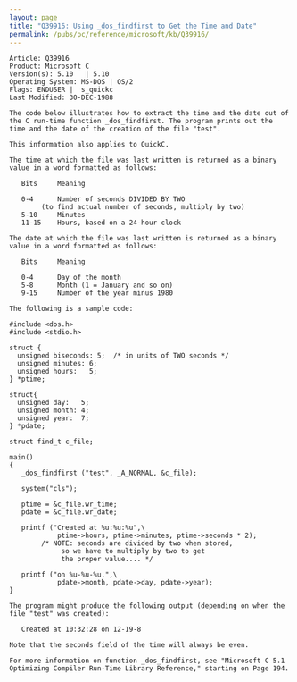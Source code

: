 ```yaml
---
layout: page
title: "Q39916: Using _dos_findfirst to Get the Time and Date"
permalink: /pubs/pc/reference/microsoft/kb/Q39916/
---
```


	Article: Q39916
	Product: Microsoft C
	Version(s): 5.10   | 5.10
	Operating System: MS-DOS | OS/2
	Flags: ENDUSER |  s_quickc
	Last Modified: 30-DEC-1988
	
	The code below illustrates how to extract the time and the date out of
	the C run-time function _dos_findfirst. The program prints out the
	time and the date of the creation of the file "test".
	
	This information also applies to QuickC.
	
	The time at which the file was last written is returned as a binary
	value in a word formatted as follows:
	
	   Bits     Meaning
	
	   0-4      Number of seconds DIVIDED BY TWO
	        (to find actual number of seconds, multiply by two)
	   5-10     Minutes
	   11-15    Hours, based on a 24-hour clock
	
	The date at which the file was last written is returned as a binary
	value in a word formatted as follows:
	
	   Bits     Meaning
	
	   0-4      Day of the month
	   5-8      Month (1 = January and so on)
	   9-15     Number of the year minus 1980
	
	The following is a sample code:
	
	#include <dos.h>
	#include <stdio.h>
	
	struct {
	  unsigned biseconds: 5;  /* in units of TWO seconds */
	  unsigned minutes: 6;
	  unsigned hours:   5;
	} *ptime;
	
	struct{
	  unsigned day:   5;
	  unsigned month: 4;
	  unsigned year:  7;
	} *pdate;
	
	struct find_t c_file;
	
	main()
	{
	   _dos_findfirst ("test", _A_NORMAL, &c_file);
	
	   system("cls");
	
	   ptime = &c_file.wr_time;
	   pdate = &c_file.wr_date;
	
	   printf ("Created at %u:%u:%u",\
	            ptime->hours, ptime->minutes, ptime->seconds * 2);
	        /* NOTE: seconds are divided by two when stored,
	             so we have to multiply by two to get
	             the proper value.... */
	
	   printf ("on %u-%u-%u.",\
	            pdate->month, pdate->day, pdate->year);
	}
	
	The program might produce the following output (depending on when the
	file "test" was created):
	
	   Created at 10:32:28 on 12-19-8
	
	Note that the seconds field of the time will always be even.
	
	For more information on function _dos_findfirst, see "Microsoft C 5.1
	Optimizing Compiler Run-Time Library Reference," starting on Page 194.
